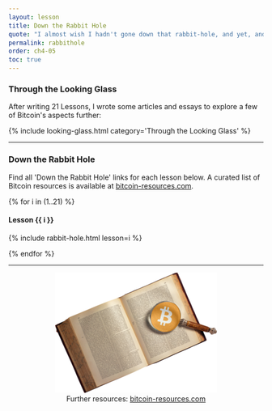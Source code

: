 ```yaml
---
layout: lesson
title: Down the Rabbit Hole
quote: "I almost wish I hadn't gone down that rabbit-hole, and yet, and yet - it's rather curious, you know, this sort of life."
permalink: rabbithole
order: ch4-05
toc: true
---
```


### Through the Looking Glass

After writing 21 Lessons, I wrote some articles and essays to explore a few of Bitcoin's aspects further:

{% include looking-glass.html category='Through the Looking Glass' %}

----

### Down the Rabbit Hole

Find all 'Down the Rabbit Hole' links for each lesson below. A curated list of Bitcoin resources is available at [bitcoin-resources.com][resources].

{% for i in (1..21) %}

#### Lesson {{ i }}

{% include rabbit-hole.html lesson=i %}

{% endfor %}

----

<center>
<figure>
  <a href="https://bitcoin-resources.com"><img src="/assets/images/bitcoin-resources.png"/></a>
  <figcaption>Further resources: <a href="https://bitcoin-resources.com">bitcoin-resources.com</a></figcaption>
</figure>
</center>

<!-- Links -->
[resources]: https://bitcoin-resources.com
